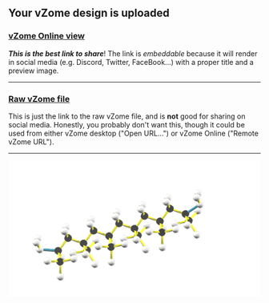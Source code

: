 ## Your vZome design is uploaded

### [vZome Online view][embed]

***This is the best link to share***!  The link is *embeddable* because it will render in social media (e.g. Discord, Twitter, FaceBook...) with a proper title and a preview image.

---

### [Raw vZome file][raw]

This is just the link to the raw vZome file, and is **not** good for
sharing on social media.
Honestly, you probably don't want this, though it could be used from either
vZome desktop ("Open URL...") or vZome Online ("Remote vZome URL").

---

![Image](<Propylene.png>)


[embed]: <https://vzome.com/app/embed.py?url=https://raw.githubusercontent.com/ThynStyx/vzome-sharing/main/2021/07/14/19-38-58-Propylene/Propylene.vZome>
[raw]: <https://raw.githubusercontent.com/ThynStyx/vzome-sharing/main/2021/07/14/19-38-58-Propylene/Propylene.vZome>
